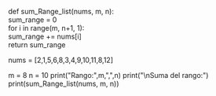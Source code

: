 def sum_Range_list(nums, m, n):                                                                                                                                                                                                
    sum_range = 0                                                                                                                                                                                                         
    for i in range(m, n+1, 1):                                                                                                                                                                                        
        sum_range += nums[i]                                                                                                                                                                                                  
    return sum_range   

nums = [2,1,5,6,8,3,4,9,10,11,8,12]

m = 8
n = 10
print("Rango:",m,",",n)
print("\nSuma del rango:")
print(sum_Range_list(nums, m, n))
